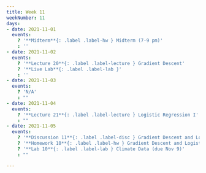 ```yaml
---
title: Week 11
weekNumber: 11
days:
- date: 2021-11-01
  events:
    ? '**Midterm**{: .label .label-hw } Midterm (7-9 pm)'
    : ''
- date: 2021-11-02
  events:
    ? '**Lecture 20**{: .label .label-lecture } Gradient Descent'
    ? '**Live Lab**{: .label .label-lab }'
    : ''
- date: 2021-11-03
  events:
    ? 'N/A'
    : ""
- date: 2021-11-04
  events:
    ? '**Lecture 21**{: .label .label-lecture } Logistic Regression I'
    : ""
- date: 2021-11-05
  events:
    ? '**Discussion 11**{: .label .label-disc } Gradient Descent and Logistic Regression I'
    ? '**Homework 10**{: .label .label-hw } Gradient Descent and Logistic Regression (due Nov 11)'
    ? '**Lab 10**{: .label .label-lab } Climate Data (due Nov 9)'
    : ""

---
```


